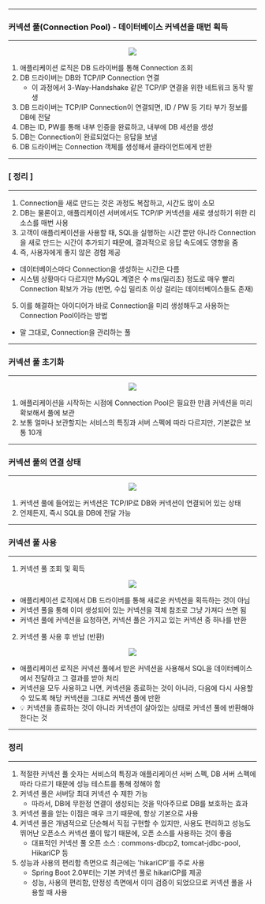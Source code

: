 -----
### 커넥션 풀(Connection Pool) - 데이터베이스 커넥션을 매번 획득
-----
<div align="centeR">
<img src="https://github.com/sooyounghan/Spring/assets/34672301/e00851be-f1a7-4ae2-9721-f3c7c80a124b">
</div>

1. 애플리케이션 로직은 DB 드라이버를 통해 Connection 조회
2. DB 드라이버는 DB와 TCP/IP Connection 연결
   - 이 과정에서 3-Way-Handshake 같은 TCP/IP 연결을 위한 네트워크 동작 발생
3. DB 드라이버는 TCP/IP Connection이 연결되면, ID / PW 등 기타 부가 정보를 DB에 전달
4. DB는 ID, PW를 통해 내부 인증을 완료하고, 내부에 DB 세션을 생성
5. DB는 Connection이 완료되었다는 응답을 보냄
6. DB 드라이버는 Connection 객체를 생성해서 클라이언트에게 반환

-----
### [ 정리 ]
-----
1. Connection을 새로 만드는 것은 과정도 복잡하고, 시간도 많이 소모
2. DB는 물론이고, 애플리케이션 서버에서도 TCP/IP 커넥션을 새로 생성하기 위한 리소스를 매번 사용
3. 고객이 애플리케이션을 사용할 때, SQL을 실행하는 시간 뿐만 아니라 Connection을 새로 만드는 시간이 추가되기 때문에, 결과적으로 응답 속도에도 영향을 줌
4. 즉, 사용자에게 좋지 않은 경험 제공
  - 데이터베이스마다 Connection을 생성하는 시간은 다름
  - 시스템 상황마다 다르지만 MySQL 계열은 수 ms(밀리초) 정도로 매우 빨리 Connection 확보가 가능 (반면, 수십 밀리초 이상 걸리는 데이터베이스들도 존재)

5. 이를 해결하는 아이디어가 바로 Connection을 미리 생성해두고 사용하는 Connection Pool이라는 방법
  - 말 그대로, Connection을 관리하는 풀

-----
### 커넥션 풀 초기화
-----
<div align="centeR">
<img src="https://github.com/sooyounghan/Spring/assets/34672301/b04cd97f-b7da-4871-b434-32a057dc4a87">
</div>

1. 애플리케이션을 시작하는 시점에 Connection Pool은 필요한 만큼 커넥션을 미리 확보해서 풀에 보관
2. 보통 얼마나 보관할지는 서비스의 특징과 서버 스펙에 따라 다르지만, 기본값은 보통 10개

-----
### 커넥션 풀의 연결 상태
-----
<div align="centeR">
<img src="https://github.com/sooyounghan/Spring/assets/34672301/fda2cd40-f37b-4854-a91d-af0aa47fb47a">
</div>

1. 커넥션 풀에 들어있는 커넥션은 TCP/IP로 DB와 커넥션이 연결되어 있는 상태
2. 언제든지, 즉시 SQL을 DB에 전달 가능

-----
### 커넥션 풀 사용
-----
1. 커넥션 풀 조회 및 획득
<div align="center">
<img src="https://github.com/sooyounghan/Spring/assets/34672301/816875f4-cec8-42b7-8851-d4a6b09963a2">
</div>

  - 애플리케이션 로직에서 DB 드라이버를 통해 새로운 커넥션을 획득하는 것이 아님
  - 커넥션 풀을 통해 이미 생성되어 있는 커넥션을 객체 참조로 그냥 가져다 쓰면 됨
  - 커넥션 풀에 커넥션을 요청하면, 커넥션 풀은 가지고 있는 커넥션 중 하나를 반환

2. 커넥션 풀 사용 후 반납 (반환)
<div align="center">
<img src="https://github.com/sooyounghan/Spring/assets/34672301/38cc7639-cae0-4164-893a-37c4bb1ee6fc">
</div>

  - 애플리케이션 로직은 커넥션 풀에서 받은 커넥션을 사용해서 SQL을 데이터베이스에서 전달하고 그 결과를 받아 처리
  - 커넥션을 모두 사용하고 나면, 커넥션을 종료하는 것이 아니라, 다음에 다시 사용할 수 있도록 해당 커넥션을 그대로 커넥션 풀에 반환
  - 💡 커넥션을 종료하는 것이 아니라 커넥션이 살아있는 상태로 커넥션 풀에 반환해야 한다는 것

-----
### 정리
-----
1. 적절한 커넥션 풀 숫자는 서비스의 특징과 애플리케이션 서버 스펙, DB 서버 스펙에 따라 다르기 때문에 성능 테스트를 통해 정해야 함
2. 커넥션 풀은 서버당 최대 커넥션 수 제한 가능
   - 따라서, DB에 무한정 연결이 생성되는 것을 막아주므로 DB를 보호하는 효과
3. 커넥션 풀을 얻는 이점은 매우 크기 때문에, 항상 기본으로 사용
4. 커넥션 풀은 개념적으로 단순해서 직접 구현할 수 있지만, 사용도 편리하고 성능도 뛰어난 오픈소스 커넥션 풀이 많기 때문에, 오픈 소스를 사용하는 것이 좋음
   - 대표적인 커넥션 풀 오픈 소스 : commons-dbcp2, tomcat-jdbc-pool, HikariCP 등
5. 성능과 사용의 편리함 측면으로 최근에는 'hikariCP'를 주로 사용
   - Spring Boot 2.0부터는 기본 커넥션 풀로 hikariCP를 제공
   - 성능, 사용의 편리함, 안정성 측면에서 이미 검증이 되었으므로 커넥션 풀을 사용할 때 사용
  

